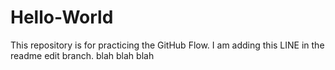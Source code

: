 # Hello-World
This repository is for practicing the GitHub Flow.
I am adding this LINE in the readme edit branch.
blah blah blah
